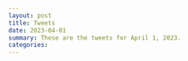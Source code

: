 ```yaml
---
layout: post
title: Tweets
date: 2023-04-01
summary: These are the tweets for April 1, 2023.
categories:
---
```


